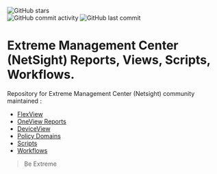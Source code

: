 ![GitHub stars](https://img.shields.io/github/stars/extremenetworks/XMC-Report-Views.svg?style=social)  
![GitHub commit activity](https://img.shields.io/github/commit-activity/y/extremenetworks/XMC-Report-Views.svg?style=social)
![GitHub last commit](https://img.shields.io/github/last-commit/extremenetworks/XMC-Report-Views.svg?style=social)
# Extreme Management Center (NetSight) Reports, Views, Scripts, Workflows.

Repository for Extreme Management Center (Netsight) community maintained :
* [FlexView](FlexView/README.md)
* [OneView Reports](OneView/README.md)
* [DeviceView](DeviceView/README.md)
* [Policy Domains](PolicyDomains/README.md)
* [Scripts](https://github.com/extremenetworks/ExtremeScripting/tree/master/Netsight/oneview_CLI_scripts/README.md)
* [Workflows](https://github.com/extremenetworks/ExtremeScripting/blob/master/Netsight/oneview_workflows/README.md)

>Be Extreme
